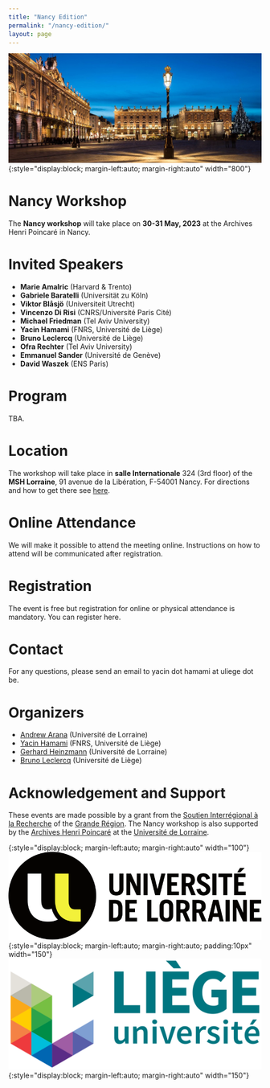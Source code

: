 ```yaml
---
title: "Nancy Edition"
permalink: "/nancy-edition/"
layout: page
---
```


![title](/assets/img/nancy-3.jpg){:style="display:block; margin-left:auto; margin-right:auto" width="800"}

# Nancy Workshop

The **Nancy workshop** will take place on **30-31 May, 2023** at the Archives Henri Poincaré in Nancy.

# Invited Speakers

- **Marie Amalric** (Harvard & Trento)
- **Gabriele Baratelli** (Universität zu Köln)
- **Viktor Blåsjö** (Universiteit Utrecht)
- **Vincenzo Di Risi** (CNRS/Université Paris Cité)
- **Michael Friedman** (Tel Aviv University)
- **Yacin Hamami** (FNRS, Université de Liège)
- **Bruno Leclercq** (Université de Liège)
- **Ofra Rechter** (Tel Aviv University)
- **Emmanuel Sander** (Université de Genève)
- **David Waszek** (ENS Paris)

# Program

TBA.

# Location

The workshop will take place in **salle Internationale** 324 (3rd floor) of the **MSH Lorraine**, 91 avenue de la Libération, F-54001 Nancy. For directions and how to get there see [here](https://poincare.univ-lorraine.fr/fr/contact-et-acces).

# Online Attendance

We will make it possible to attend the meeting online. Instructions on how to attend will be communicated after registration.

# Registration

The event is free but registration for online or physical attendance is mandatory. You can register here.

# Contact

For any questions, please send an email to yacin dot hamami at uliege dot be.

# Organizers

- [Andrew Arana](http://poincare.univ-lorraine.fr/fr/membre-titulaire/andrew-arana) (Université de Lorraine)
- [Yacin Hamami](https://www.yacinhamami.com/) (FNRS, Université de Liège)
- [Gerhard Heinzmann](https://poincare.univ-lorraine.fr/fr/membre-titulaire/gerhard-heinzmann) (Université de Lorraine)
- [Bruno Leclercq](https://www.uliege.be/cms/c_9054334/fr/repertoire?uid=u015356) (Université de Liège)

# Acknowledgement and Support

These events are made possible by a grant from the [Soutien Interrégional à la Recherche](https://www.granderegion.net/Actualites/2022/Appel-a-candidature-soutien-interregional-a-la-recherche) of the [Grande Région](https://www.granderegion.net/). The Nancy workshop is also supported by the [Archives Henri Poincaré](https://poincare.univ-lorraine.fr/fr) at the [Université de Lorraine](https://www.univ-lorraine.fr/).

{:style="display:block; margin-left:auto; margin-right:auto" width="100"}
![title](/assets/img/logo-ulorraine.png){:style="display:block; margin-left:auto; margin-right:auto; padding:10px" width="150"}
![title](/assets/img/logo-uliege.png){:style="display:block; margin-left:auto; margin-right:auto" width="150"}
